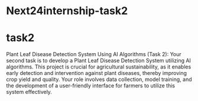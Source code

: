 # Next24internship-task2
# task2
Plant Leaf Disease Detection System Using AI Algorithms (Task 2):
   Your second task is to develop a Plant Leaf Disease Detection System utilizing AI algorithms. This project is crucial for agricultural sustainability, as it enables early detection and intervention against plant diseases, thereby improving crop yield and quality. Your role involves data collection, model training, and the development of a user-friendly interface for farmers to utilize this system effectively.
